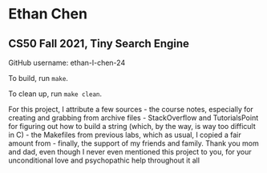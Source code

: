 # Ethan Chen
## CS50 Fall 2021, Tiny Search Engine

GitHub username: ethan-l-chen-24

To build, run `make`.

To clean up, run `make clean`.

For this project, I attribute a few sources
    - the course notes, especially for creating and grabbing from archive files
    - StackOverflow and TutorialsPoint for figuring out how to build a string (which, by 
        the way, is way too difficult in C)
    - the Makefiles from previous labs, which as usual, I copied a fair amount from
    - finally, the support of my friends and family. Thank you mom and dad, even though
        I never even mentioned this project to you, for your unconditional love and
        psychopathic help throughout it all
